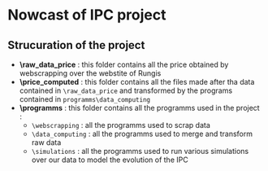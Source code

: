 # __Nowcast of IPC project__

## __Strucuration of the project__
* __\raw_data_price__ : this folder contains all the price obtained by webscrapping over the webstite of Rungis
* __\price_computed__ : this folder contains all the files made after tha data contained in `\raw_data_price` and transformed by the programs contained in `programms\data_computing` 
* __\programms__ : this folder contains all the programms used in the project : 
  * `\webscrapping` : all the programms used to scrap data
  * `\data_computing` : all the programms used to merge and transform raw data
  * `\simulations` : all the programms used to run various simulations over our data to model the evolution of the IPC
  
